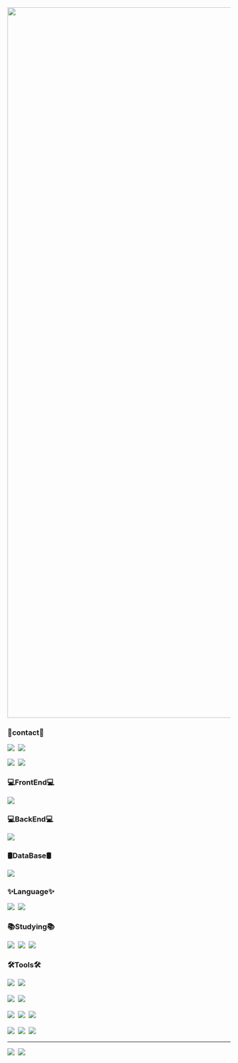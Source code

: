 <!-- 타이틀 부분 -->
<img width="1600px" src="https://github.com/Changwook01/Changwook01/blob/main/Welcome%20to%20changwook%E2%80%99s%20github.gif"/>

<!-- 내용 부분 -->
<h3>🔖contact🔖</h3>
<div>
<a href="https://blog.naver.com/tjckddnr3026"><img src="https://img.shields.io/badge/blog-03C75A.svg?style=for-the-badge&logo=naver&logoColor=white"/></a>&nbsp;
<img src="https://img.shields.io/badge/tjckddnr01@gmail.com-EA4335.svg?style=for-the-badge&logo=gmail&logoColor=white"/><p>
<img src="https://img.shields.io/badge/tjckddnr3026@naver.com-03C75A.svg?style=for-the-badge&logo=naver&logoColor=white"/>&nbsp;
<img src="https://img.shields.io/badge/scw0416-5865F2.svg?style=for-the-badge&logo=discord&logoColor=white"/>
</div>

<h3>💻FrontEnd💻</h3>
<div>
<img src="https://img.shields.io/badge/Flutter-02569B.svg?style=for-the-badge&logo=flutter&logoColor=white"/>
</div>

<h3>💻BackEnd💻</h3>
<div>
<img src="https://img.shields.io/badge/SpringBoot-6DB33F.svg?style=for-the-badge&logo=springboot&logoColor=white"/>
</div>

<h3>🛢️DataBase🛢️</h3>
<div>
<img src="https://img.shields.io/badge/MySQL-4479A1.svg?style=for-the-badge&logo=mysql&logoColor=white"/>
</div>


<h3>✨Language✨</h3>
<div>
<img src="https://img.shields.io/badge/Python-3776AB.svg?style=for-the-badge&logo=python&logoColor=white"/>&nbsp;
<img src="https://img.shields.io/badge/Java-000000.svg?style=for-the-badge&logo=openjdk&logoColor=white"/>
</div>

<h3>📚Studying📚</h3>
<div>
<img src="https://img.shields.io/badge/React-61DAFB.svg?style=for-the-badge&logo=react&logoColor=white"/>&nbsp;
<img src="https://img.shields.io/badge/ReactNative-61DAFB.svg?style=for-the-badge&logo=react&logoColor=white"/>&nbsp;
<img src="https://img.shields.io/badge/Node.js-5FA04E.svg?style=for-the-badge&logo=nodedotjs&logoColor=white"/>
</div>

<h3>🛠️Tools🛠️</h3>
<div>
<img src="https://img.shields.io/badge/Git-F05032.svg?style=for-the-badge&logo=git&logoColor=white"/>&nbsp;
<img src="https://img.shields.io/badge/Github-181717.svg?style=for-the-badge&logo=github&logoColor=white"/>
</div>

<br>

<div>
<img src="https://img.shields.io/badge/notion-000000.svg?style=for-the-badge&logo=notion&logoColor=white"/>&nbsp;
<img src="https://img.shields.io/badge/figma-F24E1E.svg?style=for-the-badge&logo=figma&logoColor=white"/>
</div>

<br>

<div>
<img src="https://img.shields.io/badge/VSCode-2C2C32.svg?style=for-the-badge&logo=visual-studio-code&logoColor=white"/>&nbsp;
<img src="https://img.shields.io/badge/visual studio-0078D4.svg?style=for-the-badge&logo=visual-studio&logoColor=white"/>&nbsp;
<img src="https://img.shields.io/badge/android studio-3DDC84.svg?style=for-the-badge&logo=androidstudio&logoColor=white"/>
</div>

<br>

<div>
<img src="https://img.shields.io/badge/intellij idea-000000.svg?style=for-the-badge&logo=intellijidea&logoColor=white"/>&nbsp;
<img src="https://img.shields.io/badge/eclipse-2C2255.svg?style=for-the-badge&logo=eclipseide&logoColor=white"/>&nbsp;
<img src="https://img.shields.io/badge/dbeaver-382923.svg?style=for-the-badge&logo=dbeaver&logoColor=white"/>
</div>

<hr>

<div>
<img src="https://github-readme-stats.vercel.app/api?username=Changwook01&show_icons=true&theme=ambient_gradient"/>&nbsp;
<img src="https://github-readme-stats.vercel.app/api/top-langs/?username=Changwook01&layout=compact&theme=ambient_gradient"/>
</div>
